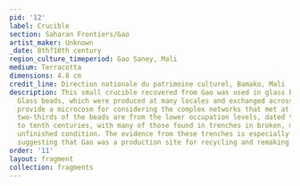 ```yaml
---
pid: '12'
label: Crucible
section: Saharan Frontiers/Gao
artist_maker: Unknown
_date: 8th?10th century
region_culture_timeperiod: Gao Saney, Mali
medium: Terracotta
dimensions: 4.8 cm
credit_line: Direction nationale du patrimoine culturel, Bamako, Mali
description: This small crucible recovered from Gao was used in glass bead making.
  Glass beads, which were produced at many locales and exchanged across vast distances,
  provide a microcosm for considering the complex networks that met at Gao. Approximately
  two-thirds of the beads are from the lower occupation levels, dated to the eighth
  to tenth centuries, with many of those found in trenches in broken, malformed, or
  unfinished condition. The evidence from these trenches is especially compelling,
  suggesting that Gao was a production site for recycling and remaking imported glass.
order: '11'
layout: fragment
collection: fragments
---
```

